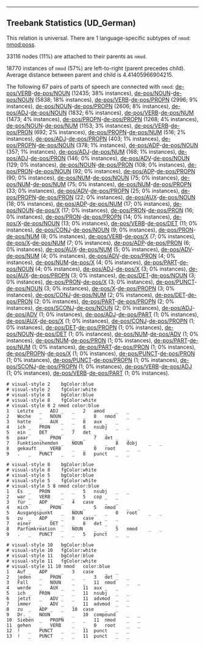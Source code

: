 

--------------------------------------------------------------------------------

## Treebank Statistics (UD_German)

This relation is universal.
There are 1 language-specific subtypes of `nmod`: [nmod:poss]().

33116 nodes (11%) are attached to their parents as `nmod`.

18770 instances of `nmod` (57%) are left-to-right (parent precedes child).
Average distance between parent and child is 4.41405966904215.

The following 67 pairs of parts of speech are connected with `nmod`: [de-pos/VERB]()-[de-pos/NOUN]() (12435; 38% instances), [de-pos/NOUN]()-[de-pos/NOUN]() (5838; 18% instances), [de-pos/VERB]()-[de-pos/PROPN]() (2996; 9% instances), [de-pos/NOUN]()-[de-pos/PROPN]() (2606; 8% instances), [de-pos/ADJ]()-[de-pos/NOUN]() (1832; 6% instances), [de-pos/VERB]()-[de-pos/NUM]() (1473; 4% instances), [de-pos/PROPN]()-[de-pos/PROPN]() (1268; 4% instances), [de-pos/NOUN]()-[de-pos/NUM]() (1153; 3% instances), [de-pos/VERB]()-[de-pos/PRON]() (692; 2% instances), [de-pos/PROPN]()-[de-pos/NUM]() (516; 2% instances), [de-pos/ADJ]()-[de-pos/PROPN]() (403; 1% instances), [de-pos/PROPN]()-[de-pos/NOUN]() (378; 1% instances), [de-pos/ADP]()-[de-pos/NOUN]() (357; 1% instances), [de-pos/ADJ]()-[de-pos/NUM]() (168; 1% instances), [de-pos/ADJ]()-[de-pos/PRON]() (146; 0% instances), [de-pos/ADV]()-[de-pos/NOUN]() (129; 0% instances), [de-pos/NOUN]()-[de-pos/PRON]() (108; 0% instances), [de-pos/PRON]()-[de-pos/NOUN]() (92; 0% instances), [de-pos/ADP]()-[de-pos/PROPN]() (90; 0% instances), [de-pos/NUM]()-[de-pos/NOUN]() (75; 0% instances), [de-pos/NUM]()-[de-pos/NUM]() (75; 0% instances), [de-pos/NUM]()-[de-pos/PROPN]() (33; 0% instances), [de-pos/ADV]()-[de-pos/PROPN]() (25; 0% instances), [de-pos/PROPN]()-[de-pos/PRON]() (22; 0% instances), [de-pos/AUX]()-[de-pos/NOUN]() (18; 0% instances), [de-pos/ADP]()-[de-pos/NUM]() (17; 0% instances), [de-pos/NOUN]()-[de-pos/X]() (17; 0% instances), [de-pos/PRON]()-[de-pos/PRON]() (16; 0% instances), [de-pos/PRON]()-[de-pos/PROPN]() (14; 0% instances), [de-pos/X]()-[de-pos/NOUN]() (13; 0% instances), [de-pos/VERB]()-[de-pos/DET]() (11; 0% instances), [de-pos/CONJ]()-[de-pos/NOUN]() (9; 0% instances), [de-pos/PRON]()-[de-pos/NUM]() (8; 0% instances), [de-pos/VERB]()-[de-pos/X]() (7; 0% instances), [de-pos/X]()-[de-pos/NUM]() (7; 0% instances), [de-pos/ADP]()-[de-pos/PRON]() (6; 0% instances), [de-pos/AUX]()-[de-pos/NUM]() (5; 0% instances), [de-pos/ADV]()-[de-pos/NUM]() (4; 0% instances), [de-pos/ADV]()-[de-pos/PRON]() (4; 0% instances), [de-pos/NUM]()-[de-pos/X]() (4; 0% instances), [de-pos/PART]()-[de-pos/NOUN]() (4; 0% instances), [de-pos/ADJ]()-[de-pos/X]() (3; 0% instances), [de-pos/AUX]()-[de-pos/PROPN]() (3; 0% instances), [de-pos/DET]()-[de-pos/NOUN]() (3; 0% instances), [de-pos/PRON]()-[de-pos/X]() (3; 0% instances), [de-pos/PUNCT]()-[de-pos/NOUN]() (3; 0% instances), [de-pos/X]()-[de-pos/PROPN]() (3; 0% instances), [de-pos/CONJ]()-[de-pos/NUM]() (2; 0% instances), [de-pos/DET]()-[de-pos/PRON]() (2; 0% instances), [de-pos/PART]()-[de-pos/PROPN]() (2; 0% instances), [de-pos/SCONJ]()-[de-pos/NOUN]() (2; 0% instances), [de-pos/ADJ]()-[de-pos/ADV]() (1; 0% instances), [de-pos/ADJ]()-[de-pos/PART]() (1; 0% instances), [de-pos/AUX]()-[de-pos/X]() (1; 0% instances), [de-pos/CONJ]()-[de-pos/PROPN]() (1; 0% instances), [de-pos/DET]()-[de-pos/PROPN]() (1; 0% instances), [de-pos/NOUN]()-[de-pos/DET]() (1; 0% instances), [de-pos/NUM]()-[de-pos/ADV]() (1; 0% instances), [de-pos/NUM]()-[de-pos/PRON]() (1; 0% instances), [de-pos/PART]()-[de-pos/NUM]() (1; 0% instances), [de-pos/PART]()-[de-pos/PRON]() (1; 0% instances), [de-pos/PROPN]()-[de-pos/X]() (1; 0% instances), [de-pos/PUNCT]()-[de-pos/PRON]() (1; 0% instances), [de-pos/PUNCT]()-[de-pos/PROPN]() (1; 0% instances), [de-pos/SCONJ]()-[de-pos/PROPN]() (1; 0% instances), [de-pos/VERB]()-[de-pos/ADJ]() (1; 0% instances), [de-pos/VERB]()-[de-pos/PART]() (1; 0% instances).


~~~ conllu
# visual-style 2	bgColor:blue
# visual-style 2	fgColor:white
# visual-style 8	bgColor:blue
# visual-style 8	fgColor:white
# visual-style 8 2 nmod	color:blue
1	Letzte	_	ADJ	_	_	2	amod	_	_
2	Woche	_	NOUN	_	_	8	nmod	_	_
3	hatte	_	AUX	_	_	8	aux	_	_
4	ich	_	PRON	_	_	8	nsubj	_	_
5	ein	_	DET	_	_	7	det	_	_
6	paar	_	PRON	_	_	7	det	_	_
7	Funktionshemden	_	NOUN	_	_	8	dobj	_	_
8	gekauft	_	VERB	_	_	0	root	_	_
9	.	_	PUNCT	_	_	8	punct	_	_

~~~


~~~ conllu
# visual-style 8	bgColor:blue
# visual-style 8	fgColor:white
# visual-style 5	bgColor:blue
# visual-style 5	fgColor:white
# visual-style 5 8 nmod	color:blue
1	Es	_	PRON	_	_	5	nsubj	_	_
2	war	_	VERB	_	_	5	cop	_	_
3	für	_	ADP	_	_	4	case	_	_
4	mich	_	PRON	_	_	5	nmod	_	_
5	Ausgangspunkt	_	NOUN	_	_	0	root	_	_
6	zu	_	ADP	_	_	8	case	_	_
7	einer	_	DET	_	_	8	det	_	_
8	Parfümkreation	_	NOUN	_	_	5	nmod	_	_
9	.	_	PUNCT	_	_	5	punct	_	_

~~~


~~~ conllu
# visual-style 10	bgColor:blue
# visual-style 10	fgColor:white
# visual-style 11	bgColor:blue
# visual-style 11	fgColor:white
# visual-style 11 10 nmod	color:blue
1	Auf	_	ADP	_	_	3	case	_	_
2	jeden	_	PRON	_	_	3	det	_	_
3	Fall	_	NOUN	_	_	11	nmod	_	_
4	werde	_	AUX	_	_	11	aux	_	_
5	ich	_	PRON	_	_	11	nsubj	_	_
6	jetzt	_	ADV	_	_	11	advmod	_	_
7	immer	_	ADV	_	_	11	advmod	_	_
8	zu	_	ADP	_	_	10	case	_	_
9	Dr.	_	NOUN	_	_	10	compound	_	_
10	Sieben	_	PROPN	_	_	11	nmod	_	_
11	gehen	_	VERB	_	_	0	root	_	_
12	!	_	PUNCT	_	_	11	punct	_	_
13	!	_	PUNCT	_	_	11	punct	_	_

~~~


